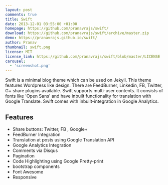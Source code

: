 ```yaml
---
layout: post
comments: true
title: Swift
date: 2013-12-01 03:55:00 +01:00
homepage: https://github.com/pranavrajs/swift/
download: https://github.com/pranavrajs/swift/archive/master.zip
demo: https://pranavrajs.github.io/swift/
author: Pranav
thumbnail: swift.png
license: MIT
license_link: https://github.com/pranavrajs/swift/blob/master/LICENSE
carousel:
  - 'screenshot.png'
---
```


Swift is a minimal blog theme which can be used on Jekyll.
This theme features Wordpress like design. There are FeedBurner, Linkedin, FB, Twitter, G+ share plugins available. Swift supports multi-user contents. It consists of fonts like 'Open Sans' and have inbuilt functionality for translation with Google Translate. Swift comes with inbuilt-integration in Google Analytics.

## Features

* Share buttons: Twitter, FB , Google+
* FeedBurner Integration
* Translation at posts using Google Translation API
* Google Analytics Integration
* Comments via Disqus
* Pagination
* Code Highlighting using Google Pretty-print
* bootstrap components
* Font Awesome
* Responsive
